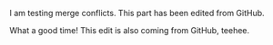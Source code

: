 I am testing merge conflicts. This part has been edited from GitHub.

What a good time! This edit is also coming from GitHub, teehee.

